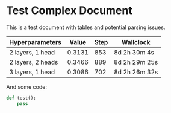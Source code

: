 # Test Complex Document

This is a test document with tables and potential parsing issues.

| Hyperparameters   | Value   | Step | Wallclock       |
|-------------------|---------|------|-----------------|
| 2 layers, 1 head  |  0.3131 |  853 | 8d 2h 30m 4s    |
| 2 layers, 2 heads |  0.3466 |  889 | 8d 2h 29m 25s   |
| 3 layers, 1 head  |  0.3086 |  702 | 8d 2h 26m 32s   |

And some code:

```python
def test():
    pass
```
